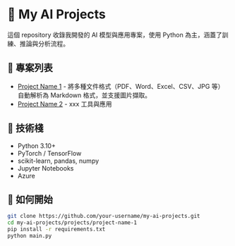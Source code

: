 # 🧠 My AI Projects

這個 repository 收錄我開發的 AI 模型與應用專案，使用 Python 為主，涵蓋了訓練、推論與分析流程。

## 📁 專案列表

- [Project Name 1](projects/Doc2Markdown) - 將多種文件格式（PDF、Word、Excel、CSV、JPG 等）自動解析為 Markdown 格式，並支援圖片擷取。
- [Project Name 2](projects/project-name-2) - xxx 工具與應用

## 🔧 技術棧

- Python 3.10+
- PyTorch / TensorFlow
- scikit-learn, pandas, numpy
- Jupyter Notebooks
- Azure

## 🚀 如何開始

```bash
git clone https://github.com/your-username/my-ai-projects.git
cd my-ai-projects/projects/project-name-1
pip install -r requirements.txt
python main.py
